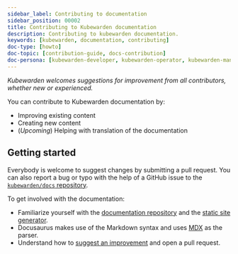 ```yaml
---
sidebar_label: Contributing to documentation
sidebar_position: 00002
title: Contributing to Kubewarden documentation
description: Contributing to kubewarden documentation.
keywords: [kubewarden, documentation, contributing]
doc-type: [howto]
doc-topic: [contribution-guide, docs-contribution]
doc-persona: [kubewarden-developer, kubewarden-operator, kubewarden-manager]
---
```


<head>
  <link rel="canonical" href="https://docs.kubewarden.io/howtos/contribution-guide/contributing"/>
</head>

_Kubewarden welcomes suggestions for improvement from all contributors, whether new or experienced._

You can contribute to Kubewarden documentation by:

- Improving existing content
- Creating new content
- (_Upcoming_) Helping with translation of the documentation

## Getting started

Everybody is welcome to suggest changes by submitting a pull request. You can
also report a bug or typo with the help of a GitHub issue to the
[`kubewarden/docs` repository](https://github.com/kubewarden/docs).

To get involved with the documentation:

- Familiarize yourself with the [documentation
  repository](https://github.com/kubewarden/docs) and the [static site
  generator](https://docusaurus.io/).
- Docusaurus makes use of the Markdown syntax and uses
  [MDX](https://mdxjs.com/) as the parser.
- Understand how to [suggest an improvement](./suggesting-an-improvement) and
  open a pull request.
